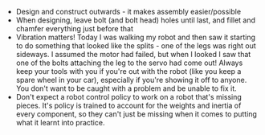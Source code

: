 - Design and construct outwards - it makes assembly easier/possible
- When designing, leave bolt (and bolt head) holes until last, and fillet and chamfer everything just before that
- Vibration matters! Today I was walking my robot and then saw it starting to do something that looked like the splits - one of the legs was right out sideways. I assumed the motor had failed, but when I looked I saw that one of the bolts attaching the leg to the servo had come out! Always keep your tools with you if you're out with the robot (like you keep a spare wheel in your car), especially if you're showing it off to anyone. You don't want to be caught with a problem and be unable to fix it.
- Don't expect a robot control policy to work on a robot that's missing pieces. It's policy is trained to account for the weights and inertia of every component, so they can't just be missing when it comes to putting what it learnt into practice.